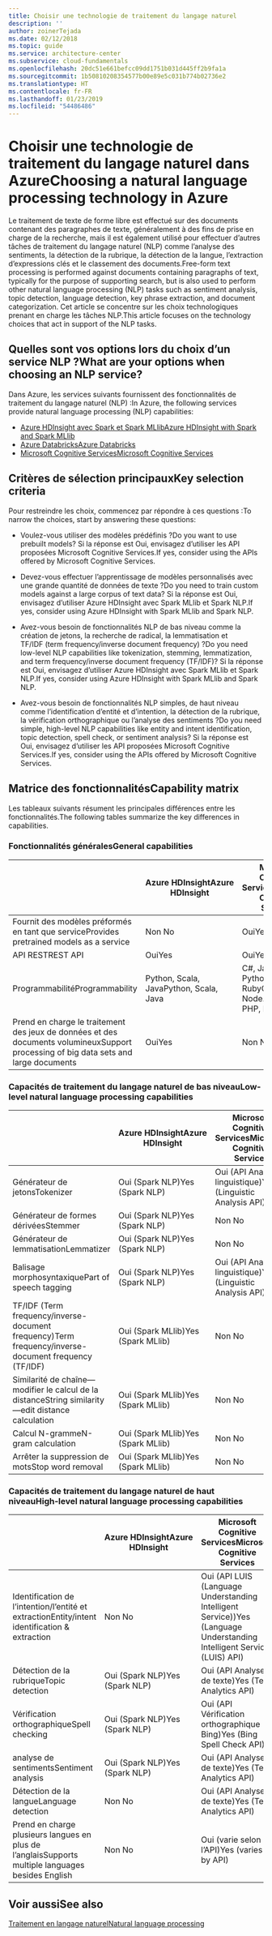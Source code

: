 ```yaml
---
title: Choisir une technologie de traitement du langage naturel
description: ''
author: zoinerTejada
ms.date: 02/12/2018
ms.topic: guide
ms.service: architecture-center
ms.subservice: cloud-fundamentals
ms.openlocfilehash: 20dc51e661befcc09dd1751b031d445ff2b9fa1a
ms.sourcegitcommit: 1b50810208354577b00e89e5c031b774b02736e2
ms.translationtype: HT
ms.contentlocale: fr-FR
ms.lasthandoff: 01/23/2019
ms.locfileid: "54486486"
---
```

# <a name="choosing-a-natural-language-processing-technology-in-azure"></a><span data-ttu-id="69b10-102">Choisir une technologie de traitement du langage naturel dans Azure</span><span class="sxs-lookup"><span data-stu-id="69b10-102">Choosing a natural language processing technology in Azure</span></span>

<span data-ttu-id="69b10-103">Le traitement de texte de forme libre est effectué sur des documents contenant des paragraphes de texte, généralement à des fins de prise en charge de la recherche, mais il est également utilisé pour effectuer d’autres tâches de traitement du langage naturel (NLP) comme l’analyse des sentiments, la détection de la rubrique, la détection de la langue, l’extraction d’expressions clés et le classement des documents.</span><span class="sxs-lookup"><span data-stu-id="69b10-103">Free-form text processing is performed against documents containing paragraphs of text, typically for the purpose of supporting search, but is also used to perform other natural language processing (NLP) tasks such as sentiment analysis, topic detection, language detection, key phrase extraction, and document categorization.</span></span> <span data-ttu-id="69b10-104">Cet article se concentre sur les choix technologiques prenant en charge les tâches NLP.</span><span class="sxs-lookup"><span data-stu-id="69b10-104">This article focuses on the technology choices that act in support of the NLP tasks.</span></span>

<!-- markdownlint-disable MD026 -->

## <a name="what-are-your-options-when-choosing-an-nlp-service"></a><span data-ttu-id="69b10-105">Quelles sont vos options lors du choix d’un service NLP ?</span><span class="sxs-lookup"><span data-stu-id="69b10-105">What are your options when choosing an NLP service?</span></span>

<!-- markdownlint-enable MD026 -->

<span data-ttu-id="69b10-106">Dans Azure, les services suivants fournissent des fonctionnalités de traitement du langage naturel (NLP) :</span><span class="sxs-lookup"><span data-stu-id="69b10-106">In Azure, the following services provide natural language processing (NLP) capabilities:</span></span>

- [<span data-ttu-id="69b10-107">Azure HDInsight avec Spark et Spark MLlib</span><span class="sxs-lookup"><span data-stu-id="69b10-107">Azure HDInsight with Spark and Spark MLlib</span></span>](/azure/hdinsight/spark/apache-spark-overview)
- [<span data-ttu-id="69b10-108">Azure Databricks</span><span class="sxs-lookup"><span data-stu-id="69b10-108">Azure Databricks</span></span>](/azure/azure-databricks/what-is-azure-databricks)
- [<span data-ttu-id="69b10-109">Microsoft Cognitive Services</span><span class="sxs-lookup"><span data-stu-id="69b10-109">Microsoft Cognitive Services</span></span>](/azure/cognitive-services/welcome)

## <a name="key-selection-criteria"></a><span data-ttu-id="69b10-110">Critères de sélection principaux</span><span class="sxs-lookup"><span data-stu-id="69b10-110">Key selection criteria</span></span>

<span data-ttu-id="69b10-111">Pour restreindre les choix, commencez par répondre à ces questions :</span><span class="sxs-lookup"><span data-stu-id="69b10-111">To narrow the choices, start by answering these questions:</span></span>

- <span data-ttu-id="69b10-112">Voulez-vous utiliser des modèles prédéfinis ?</span><span class="sxs-lookup"><span data-stu-id="69b10-112">Do you want to use prebuilt models?</span></span> <span data-ttu-id="69b10-113">Si la réponse est Oui, envisagez d’utiliser les API proposées Microsoft Cognitive Services.</span><span class="sxs-lookup"><span data-stu-id="69b10-113">If yes, consider using the APIs offered by Microsoft Cognitive Services.</span></span>

- <span data-ttu-id="69b10-114">Devez-vous effectuer l’apprentissage de modèles personnalisés avec une grande quantité de données de texte ?</span><span class="sxs-lookup"><span data-stu-id="69b10-114">Do you need to train custom models against a large corpus of text data?</span></span> <span data-ttu-id="69b10-115">Si la réponse est Oui, envisagez d’utiliser Azure HDInsight avec Spark MLlib et Spark NLP.</span><span class="sxs-lookup"><span data-stu-id="69b10-115">If yes, consider using Azure HDInsight with Spark MLlib and Spark NLP.</span></span>

- <span data-ttu-id="69b10-116">Avez-vous besoin de fonctionnalités NLP de bas niveau comme la création de jetons, la recherche de radical, la lemmatisation et TF/IDF (term frequency/inverse document frequency) ?</span><span class="sxs-lookup"><span data-stu-id="69b10-116">Do you need low-level NLP capabilities like tokenization, stemming, lemmatization, and term frequency/inverse document frequency (TF/IDF)?</span></span> <span data-ttu-id="69b10-117">Si la réponse est Oui, envisagez d’utiliser Azure HDInsight avec Spark MLlib et Spark NLP.</span><span class="sxs-lookup"><span data-stu-id="69b10-117">If yes, consider using Azure HDInsight with Spark MLlib and Spark NLP.</span></span>

- <span data-ttu-id="69b10-118">Avez-vous besoin de fonctionnalités NLP simples, de haut niveau comme l’identification d’entité et d’intention, la détection de la rubrique, la vérification orthographique ou l’analyse des sentiments ?</span><span class="sxs-lookup"><span data-stu-id="69b10-118">Do you need simple, high-level NLP capabilities like entity and intent identification, topic detection, spell check, or sentiment analysis?</span></span> <span data-ttu-id="69b10-119">Si la réponse est Oui, envisagez d’utiliser les API proposées Microsoft Cognitive Services.</span><span class="sxs-lookup"><span data-stu-id="69b10-119">If yes, consider using the APIs offered by Microsoft Cognitive Services.</span></span>

## <a name="capability-matrix"></a><span data-ttu-id="69b10-120">Matrice des fonctionnalités</span><span class="sxs-lookup"><span data-stu-id="69b10-120">Capability matrix</span></span>

<span data-ttu-id="69b10-121">Les tableaux suivants résument les principales différences entre les fonctionnalités.</span><span class="sxs-lookup"><span data-stu-id="69b10-121">The following tables summarize the key differences in capabilities.</span></span>

### <a name="general-capabilities"></a><span data-ttu-id="69b10-122">Fonctionnalités générales</span><span class="sxs-lookup"><span data-stu-id="69b10-122">General capabilities</span></span>

| | <span data-ttu-id="69b10-123">Azure HDInsight</span><span class="sxs-lookup"><span data-stu-id="69b10-123">Azure HDInsight</span></span> | <span data-ttu-id="69b10-124">Microsoft Cognitive Services</span><span class="sxs-lookup"><span data-stu-id="69b10-124">Microsoft Cognitive Services</span></span> |
| --- | --- | --- |
| <span data-ttu-id="69b10-125">Fournit des modèles préformés en tant que service</span><span class="sxs-lookup"><span data-stu-id="69b10-125">Provides pretrained models as a service</span></span> | <span data-ttu-id="69b10-126">Non </span><span class="sxs-lookup"><span data-stu-id="69b10-126">No</span></span> | <span data-ttu-id="69b10-127">Oui</span><span class="sxs-lookup"><span data-stu-id="69b10-127">Yes</span></span> |
| <span data-ttu-id="69b10-128">API REST</span><span class="sxs-lookup"><span data-stu-id="69b10-128">REST API</span></span> | <span data-ttu-id="69b10-129">Oui</span><span class="sxs-lookup"><span data-stu-id="69b10-129">Yes</span></span> | <span data-ttu-id="69b10-130">Oui</span><span class="sxs-lookup"><span data-stu-id="69b10-130">Yes</span></span> |
| <span data-ttu-id="69b10-131">Programmabilité</span><span class="sxs-lookup"><span data-stu-id="69b10-131">Programmability</span></span> | <span data-ttu-id="69b10-132">Python, Scala, Java</span><span class="sxs-lookup"><span data-stu-id="69b10-132">Python, Scala, Java</span></span> | <span data-ttu-id="69b10-133">C#, Java, Node.js, Python, PHP, Ruby</span><span class="sxs-lookup"><span data-stu-id="69b10-133">C#, Java, Node.js, Python, PHP, Ruby</span></span> |
| <span data-ttu-id="69b10-134">Prend en charge le traitement des jeux de données et des documents volumineux</span><span class="sxs-lookup"><span data-stu-id="69b10-134">Support processing of big data sets and large documents</span></span> | <span data-ttu-id="69b10-135">Oui</span><span class="sxs-lookup"><span data-stu-id="69b10-135">Yes</span></span> | <span data-ttu-id="69b10-136">Non </span><span class="sxs-lookup"><span data-stu-id="69b10-136">No</span></span> |

### <a name="low-level-natural-language-processing-capabilities"></a><span data-ttu-id="69b10-137">Capacités de traitement du langage naturel de bas niveau</span><span class="sxs-lookup"><span data-stu-id="69b10-137">Low-level natural language processing capabilities</span></span>

| | <span data-ttu-id="69b10-138">Azure HDInsight</span><span class="sxs-lookup"><span data-stu-id="69b10-138">Azure HDInsight</span></span> | <span data-ttu-id="69b10-139">Microsoft Cognitive Services</span><span class="sxs-lookup"><span data-stu-id="69b10-139">Microsoft Cognitive Services</span></span> |  
| --- | --- | --- |
| <span data-ttu-id="69b10-140">Générateur de jetons</span><span class="sxs-lookup"><span data-stu-id="69b10-140">Tokenizer</span></span> | <span data-ttu-id="69b10-141">Oui (Spark NLP)</span><span class="sxs-lookup"><span data-stu-id="69b10-141">Yes (Spark NLP)</span></span> | <span data-ttu-id="69b10-142">Oui (API Analyse linguistique)</span><span class="sxs-lookup"><span data-stu-id="69b10-142">Yes (Linguistic Analysis API)</span></span> |
| <span data-ttu-id="69b10-143">Générateur de formes dérivées</span><span class="sxs-lookup"><span data-stu-id="69b10-143">Stemmer</span></span> | <span data-ttu-id="69b10-144">Oui (Spark NLP)</span><span class="sxs-lookup"><span data-stu-id="69b10-144">Yes (Spark NLP)</span></span> | <span data-ttu-id="69b10-145">Non </span><span class="sxs-lookup"><span data-stu-id="69b10-145">No</span></span> |
| <span data-ttu-id="69b10-146">Générateur de lemmatisation</span><span class="sxs-lookup"><span data-stu-id="69b10-146">Lemmatizer</span></span> | <span data-ttu-id="69b10-147">Oui (Spark NLP)</span><span class="sxs-lookup"><span data-stu-id="69b10-147">Yes (Spark NLP)</span></span> | <span data-ttu-id="69b10-148">Non </span><span class="sxs-lookup"><span data-stu-id="69b10-148">No</span></span> |
| <span data-ttu-id="69b10-149">Balisage morphosyntaxique</span><span class="sxs-lookup"><span data-stu-id="69b10-149">Part of speech tagging</span></span> | <span data-ttu-id="69b10-150">Oui (Spark NLP)</span><span class="sxs-lookup"><span data-stu-id="69b10-150">Yes (Spark NLP)</span></span> | <span data-ttu-id="69b10-151">Oui (API Analyse linguistique)</span><span class="sxs-lookup"><span data-stu-id="69b10-151">Yes (Linguistic Analysis API)</span></span> |
| <span data-ttu-id="69b10-152">TF/IDF (Term frequency/inverse-document frequency)</span><span class="sxs-lookup"><span data-stu-id="69b10-152">Term frequency/inverse-document frequency (TF/IDF)</span></span> | <span data-ttu-id="69b10-153">Oui (Spark MLlib)</span><span class="sxs-lookup"><span data-stu-id="69b10-153">Yes (Spark MLlib)</span></span> | <span data-ttu-id="69b10-154">Non </span><span class="sxs-lookup"><span data-stu-id="69b10-154">No</span></span> |
| <span data-ttu-id="69b10-155">Similarité de chaîne&mdash;modifier le calcul de la distance</span><span class="sxs-lookup"><span data-stu-id="69b10-155">String similarity&mdash;edit distance calculation</span></span> | <span data-ttu-id="69b10-156">Oui (Spark MLlib)</span><span class="sxs-lookup"><span data-stu-id="69b10-156">Yes (Spark MLlib)</span></span> | <span data-ttu-id="69b10-157">Non </span><span class="sxs-lookup"><span data-stu-id="69b10-157">No</span></span> |
| <span data-ttu-id="69b10-158">Calcul N-gramme</span><span class="sxs-lookup"><span data-stu-id="69b10-158">N-gram calculation</span></span> | <span data-ttu-id="69b10-159">Oui (Spark MLlib)</span><span class="sxs-lookup"><span data-stu-id="69b10-159">Yes (Spark MLlib)</span></span> | <span data-ttu-id="69b10-160">Non </span><span class="sxs-lookup"><span data-stu-id="69b10-160">No</span></span> |
| <span data-ttu-id="69b10-161">Arrêter la suppression de mots</span><span class="sxs-lookup"><span data-stu-id="69b10-161">Stop word removal</span></span> | <span data-ttu-id="69b10-162">Oui (Spark MLlib)</span><span class="sxs-lookup"><span data-stu-id="69b10-162">Yes (Spark MLlib)</span></span> | <span data-ttu-id="69b10-163">Non </span><span class="sxs-lookup"><span data-stu-id="69b10-163">No</span></span> |

### <a name="high-level-natural-language-processing-capabilities"></a><span data-ttu-id="69b10-164">Capacités de traitement du langage naturel de haut niveau</span><span class="sxs-lookup"><span data-stu-id="69b10-164">High-level natural language processing capabilities</span></span>

| | <span data-ttu-id="69b10-165">Azure HDInsight</span><span class="sxs-lookup"><span data-stu-id="69b10-165">Azure HDInsight</span></span> | <span data-ttu-id="69b10-166">Microsoft Cognitive Services</span><span class="sxs-lookup"><span data-stu-id="69b10-166">Microsoft Cognitive Services</span></span> |
| --- | --- | --- |
| <span data-ttu-id="69b10-167">Identification de l’intention/l’entité et extraction</span><span class="sxs-lookup"><span data-stu-id="69b10-167">Entity/intent identification & extraction</span></span> | <span data-ttu-id="69b10-168">Non </span><span class="sxs-lookup"><span data-stu-id="69b10-168">No</span></span> | <span data-ttu-id="69b10-169">Oui (API LUIS (Language Understanding Intelligent Service))</span><span class="sxs-lookup"><span data-stu-id="69b10-169">Yes (Language Understanding Intelligent Service (LUIS) API)</span></span> |
| <span data-ttu-id="69b10-170">Détection de la rubrique</span><span class="sxs-lookup"><span data-stu-id="69b10-170">Topic detection</span></span> | <span data-ttu-id="69b10-171">Oui (Spark NLP)</span><span class="sxs-lookup"><span data-stu-id="69b10-171">Yes (Spark NLP)</span></span> | <span data-ttu-id="69b10-172">Oui (API Analyse de texte)</span><span class="sxs-lookup"><span data-stu-id="69b10-172">Yes (Text Analytics API)</span></span> |
| <span data-ttu-id="69b10-173">Vérification orthographique</span><span class="sxs-lookup"><span data-stu-id="69b10-173">Spell checking</span></span> | <span data-ttu-id="69b10-174">Oui (Spark NLP)</span><span class="sxs-lookup"><span data-stu-id="69b10-174">Yes (Spark NLP)</span></span> | <span data-ttu-id="69b10-175">Oui (API Vérification orthographique Bing)</span><span class="sxs-lookup"><span data-stu-id="69b10-175">Yes (Bing Spell Check API)</span></span> |
| <span data-ttu-id="69b10-176">analyse de sentiments</span><span class="sxs-lookup"><span data-stu-id="69b10-176">Sentiment analysis</span></span> | <span data-ttu-id="69b10-177">Oui (Spark NLP)</span><span class="sxs-lookup"><span data-stu-id="69b10-177">Yes (Spark NLP)</span></span> | <span data-ttu-id="69b10-178">Oui (API Analyse de texte)</span><span class="sxs-lookup"><span data-stu-id="69b10-178">Yes (Text Analytics API)</span></span> |
| <span data-ttu-id="69b10-179">Détection de la langue</span><span class="sxs-lookup"><span data-stu-id="69b10-179">Language detection</span></span> | <span data-ttu-id="69b10-180">Non </span><span class="sxs-lookup"><span data-stu-id="69b10-180">No</span></span> | <span data-ttu-id="69b10-181">Oui (API Analyse de texte)</span><span class="sxs-lookup"><span data-stu-id="69b10-181">Yes (Text Analytics API)</span></span> |
| <span data-ttu-id="69b10-182">Prend en charge plusieurs langues en plus de l’anglais</span><span class="sxs-lookup"><span data-stu-id="69b10-182">Supports multiple languages besides English</span></span> | <span data-ttu-id="69b10-183">Non </span><span class="sxs-lookup"><span data-stu-id="69b10-183">No</span></span> | <span data-ttu-id="69b10-184">Oui (varie selon l’API)</span><span class="sxs-lookup"><span data-stu-id="69b10-184">Yes (varies by API)</span></span> |

## <a name="see-also"></a><span data-ttu-id="69b10-185">Voir aussi</span><span class="sxs-lookup"><span data-stu-id="69b10-185">See also</span></span>

[<span data-ttu-id="69b10-186">Traitement en langage naturel</span><span class="sxs-lookup"><span data-stu-id="69b10-186">Natural language processing</span></span>](../scenarios/natural-language-processing.md)

